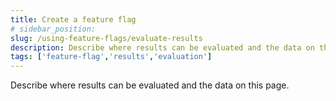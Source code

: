 ```yaml
---
title: Create a feature flag
# sidebar_position: 
slug: /using-feature-flags/evaluate-results
description: Describe where results can be evaluated and the data on this page.
tags: ['feature-flag','results','evaluation']
---
```


Describe where results can be evaluated and the data on this page.
